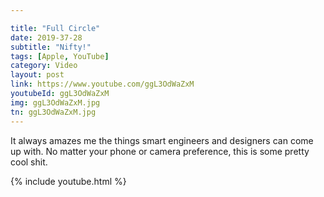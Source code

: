 ```yaml
---

title: "Full Circle"
date: 2019-37-28
subtitle: "Nifty!"
tags: [Apple, YouTube]
category: Video
layout: post
link: https://www.youtube.com/ggL3OdWaZxM
youtubeId: ggL3OdWaZxM
img: ggL3OdWaZxM.jpg
tn: ggL3OdWaZxM.jpg
---
```


It always amazes me the things smart engineers and designers can come up with. No matter your phone or camera preference, this is some pretty cool shit.


{% include youtube.html %}
